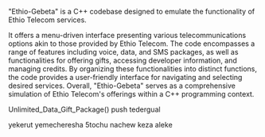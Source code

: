 "Ethio-Gebeta" is a C++ codebase designed to emulate the functionality of Ethio Telecom services. 

It offers a menu-driven interface presenting various telecommunications options akin to those provided by Ethio Telecom. The code encompasses a range of features including voice, data, and SMS packages, as well as functionalities for offering gifts, accessing developer information, and managing credits. By organizing these functionalities into distinct functions, the code provides a user-friendly interface for navigating and selecting desired services. Overall, "Ethio-Gebeta" serves as a comprehensive simulation of Ethio Telecom's offerings within a C++ programming context.

Unlimited_Data_Gift_Package() push tedergual 

yekerut yemecheresha 5tochu nachew keza aleke
